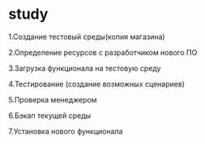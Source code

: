 # study
<p>1.Создание тестовый среды(копия магазина)</p>
<p>2.Определение ресурсов с разработчиком нового ПО</p>
<p>3.Загрузка функционала на тестовую среду</p>
<p>4.Тестирование (создание возможных сценариев)</p>
<p>5.Проверка менеджером</p>
<p>6.Бэкап текущей среды</p>
<p>7.Установка нового функционала</p>
